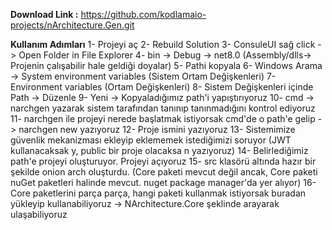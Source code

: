 **Download Link :**
https://github.com/kodlamaio-projects/nArchitecture.Gen.git

**Kullanım Adımları**
1- Projeyi aç
2- Rebuild Solution
3- ConsuleUI sağ click -> Open Folder in File Explorer
4- bin -> Debug -> net8.0   (Assembly/dlls-> Projenin çalışabilir hale geldiği doyalar)
5- Pathi kopyala
6- Windows Arama -> System environment variables (Sistem Ortam Değişkenleri)
7- Environment variables (Ortam Değişkenleri)
8- Sistem Değişkenleri içinde Path -> Düzenle
9- Yeni -> Kopyaladığımız path'i yapıştırıyoruz
10- cmd -> narchgen yazarak sistem tarafından tanınıp tanınmadığını kontrol ediyoruz
11- narchgen ile projeyi nerede başlatmak istiyorsak cmd'de o path'e gelip -> narchgen new yazıyoruz
12- Proje ismini yazıyoruz
13- Sistemimize güvenlik mekanizması ekleyip eklememek istediğimizi soruyor (JWT kullanacaksak y, public bir proje olacaksa n yazıyoruz)
14- Belirlediğimiz path'e projeyi oluşturuyor. Projeyi açıyoruz
15- src klasörü altında hazır bir şekilde onion arch oluşturdu. (Core paketi mevcut değil ancak, Core paketi nuGet paketleri halinde mevcut. nuget package manager'da yer alıyor)
16- Core paketlerini parça parça, hangi paketi kullanmak istiyorsak buradan yükleyip kullanabiliyoruz -> NArchitecture.Core şeklinde arayarak ulaşabiliyoruz